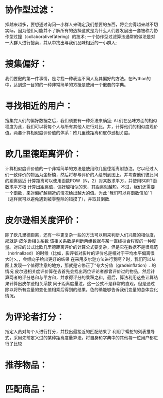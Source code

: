 # 协作型过滤：

择越来越多，要想通过询问一小群人来确定我们想要的东西，将会变得越来越不切实际，因为他们可能并不了解所有的选择这就是为什么人们要发展出一套被称为协作型过撞（collaborativefùtering）的技术;  一个协作型过滤算法通常的做法是对一大群人进行搜索，并从中找出与我们品味相近的一小群入;

# 搜集偏好： 

我们要傲的第一件事情，是寻找一种表达不同人及其偏好的方法。在Python的中，达到这一目的的一种非常简单的方挫是使用一个俄蠢的字典。

# 寻找相近的用户：

搜集完人们的偏好数据之后，我们须要有一种旁法来确寇; AL们在品味方面的相似程度为此，我们可以将每个人与所有其他人进行对比，井，计算他们的相似度现价值。两套计算相似度评价值的体系：欧几里德距离和皮尔逊相关度。

# 欧几里德距离评价：

计算相似度评价值的一个非常简单的方法是使用欧几里德距离附协泣。它以经过人们一致评价的物品为坐析楠，然后将参与评价的人绘制到图上。并考查他们彼此间的距离远近    计算距离可以使用函数POW（N，2）对某数求平方，并使用SQRT函数求平方根    计算出距离值，偏好越相似的末，其距离就越短。不过，我们还需要一个函数，来对偏好越相近的情况绘出越大的值。为此 '我们可以将函数倍加' 1 （这样就可以避免遇到被零整除的错摸了），并取其倒数.

# 皮尔逊相关度评价：

除了欧几里德距离，还有一种更复杂一些的方法可以用来判断人们兴趣的相似度，那就是·皮尔逊相关系数    该相关系数是判断两组数据与某一直线拟合程度的一种度量。对应的公式比欧几里德距离评价的计算公式要复杂，但是它在数据不是很规范（nòrInalized）的时候（比如，影评者对影片的评价总是相对于平均水平偏离很大时>。，会倾向子绘出更好的结果    在采用皮尔逊方法进行我啊？时，我们可以从图上发现一个值得注意的地方，那就是它修正了“夸大分值（gradeinflation）..的情况    皮尔逊相关度评价算在去首先会找出两位评论者都曾评价过的物品，然后计算两者的评分总和与平方和，并求得评分的乘积之和。最后，算法利用这些计算结果计算出皮尔逊相关系数    同于距离度量泣，这一公式不是非常的直观，但是通过除以将所有变量的变化值相乘后得到的结果，色的确能够告诉我们变量的总体变化情况。    

 # 为评论者打分： 

 指定人员对每个人进行打分，并找出最接近的匹配结果了    利用了蟒蛇的列表推导式，采用先前定义过的某种距离度量算法，将自身和字典中的其他每一位用户都进行了比较 

# 推荐物品：

# 匹配商品：

